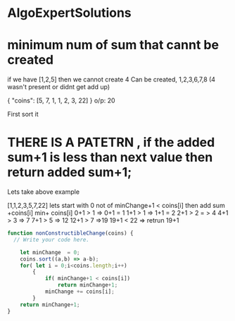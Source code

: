 # AlgoExpertSolutions

# minimum num of sum that cannt be created
if we have [1,2,5]  then we cannot create 4
Can be created, 1,2,3,6,7,8 (4 wasn't present or didnt get add up)

{
  "coins": [5, 7, 1, 1, 2, 3, 22]
}
o/p: 20


First sort it

# THERE IS A PATETRN , if the added sum+1 is less than next value then return added sum+1;

Lets take above example

[1,1,2,3,5,7,22]
lets start with 0
not of minChange+1 < coins[i] then add sum +coins[i]
           min+ coins[i]
0+1 > 1 => 0+1 = 1
1+1 > 1 => 1+1 = 2
2+1 > 2 = > 4
4+1 > 3 => 7
7+1 > 5 => 12
12+1 > 7 =>19
19+1 < 22 => retrun 19+1





```javascript
function nonConstructibleChange(coins) {
  // Write your code here.

	let minChange  = 0;	
	coins.sort((a,b) => a-b);
	for( let i = 0;i<coins.length;i++)
		{
			if( minChange+1 < coins[i])
				return minChange+1;
			minChange += coins[i];
		}
	return minChange+1;
}
```
